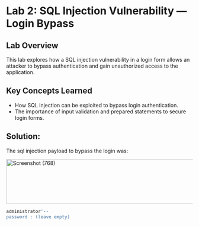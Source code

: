 # Lab 2: SQL Injection Vulnerability — Login Bypass

## Lab Overview

This lab explores how a SQL injection vulnerability in a login form allows an attacker to bypass authentication and gain unauthorized access to the application.

## Key Concepts Learned

- How SQL injection can be exploited to bypass login authentication.  
- The importance of input validation and prepared statements to secure login forms.

## Solution:

The sql injection payload to bypass the login was:

<img width="703" height="120" alt="Screenshot (768)" src="https://github.com/user-attachments/assets/ee1c15e7-fa3c-4d61-aea8-8f06474bb3b8" />

```sql
administrator'--
password : (leave empty)
```
